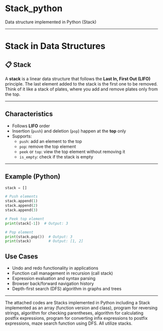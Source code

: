 # Stack_python

Data structure implemented in Python (Stack)

---

# Stack in Data Structures

## 📋 Stack

A **stack** is a linear data structure that follows the **Last In, First Out (LIFO)** principle. The last element added to the stack is the first one to be removed. Think of it like a stack of plates, where you add and remove plates only from the top.

---

## Characteristics
- Follows **LIFO** order  
- Insertion (`push`) and deletion (`pop`) happen at the **top** only  
- Supports:
  - `push`: add an element to the top  
  - `pop`: remove the top element  
  - `peek` or `top`: view the top element without removing it  
  - `is_empty`: check if the stack is empty  

---

## Example (Python)

```python
stack = []

# Push elements
stack.append(1)
stack.append(2)
stack.append(3)

# Peek top element
print(stack[-1])  # Output: 3

# Pop element
print(stack.pop())  # Output: 3
print(stack)        # Output: [1, 2]
```

## Use Cases

- Undo and redo functionality in applications
- Function call management in recursion (call stack)
- Expression evaluation and syntax parsing
- Browser back/forward navigation history
- Depth-first search (DFS) algorithm in graphs and trees

---
The attached codes are Stacks implemented in Python including a Stack implemented as an array (function version and class), program for reversing strings, algorithm for checking parentheses, algorithm for calculating postfix expressions, program for converting infix expressions to postfix expressions, maze search function using DFS.
All utilize stacks.

